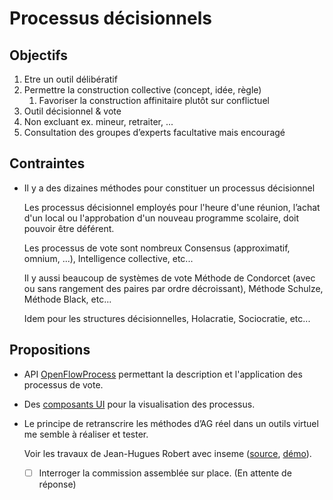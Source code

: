 
Processus décisionnels
===

## Objectifs

1. Etre un outil délibératif
2. Permettre la construction collective (concept, idée, règle)
   1. Favoriser la construction affinitaire plutôt sur conflictuel
3. Outil décisionnel & vote
4. Non excluant ex. mineur, retraiter, ...
5. Consultation des groupes d’experts facultative mais encouragé

## Contraintes

- Il y a des dizaines méthodes pour constituer un processus décisionnel

  Les processus décisionnel employés pour l'heure d'une réunion, l’achat d'un local ou l'approbation d'un nouveau programme scolaire, doit pouvoir être déférent.
    
  Les processus de vote sont nombreux Consensus (approximatif, omnium, ...), Intelligence collective, etc...

  Il y aussi beaucoup de systèmes de vote Méthode de Condorcet (avec ou sans rangement des paires par ordre décroissant), Méthode Schulze, Méthode Black, etc...

  Idem pour les structures décisionnelles, Holacratie, Sociocratie, etc...

## Propositions

- API [OpenFlowProcess](https://github.com/corbane/ND-Briques-Numeriques-api/tree/master/C-Processus%20d%C3%A9cisionnels/1-OpenDemocraticProcess) permettant la description et l'application des processus de vote.

- Des [composants UI](https://github.com/corbane/ND-Briques-Numeriques-api/tree/master/D-L'interface%20utilisateurs/1-OpenUi/D%C3%A9bats) pour la visualisation des processus.

- Le principe de retranscrire les méthodes d’AG réel dans un outils virtuel me semble à réaliser et tester.

  Voir les travaux de Jean-Hugues Robert avec inseme
  ([source](https://github.com/virteal/inseme), [démo](https://inseme.firebaseapp.com/)).
  - [ ] Interroger la commission assemblée sur place. (En attente de réponse)


